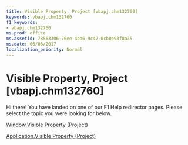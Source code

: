 ```yaml
---
title: Visible Property, Project [vbapj.chm132760]
keywords: vbapj.chm132760
f1_keywords:
- vbapj.chm132760
ms.prod: office
ms.assetid: 78563306-76ee-4ba6-9c47-0cb0e93f8a35
ms.date: 06/08/2017
localization_priority: Normal
---
```



# Visible Property, Project [vbapj.chm132760]

Hi there! You have landed on one of our F1 Help redirector pages. Please select the topic you were looking for below.

[Window.Visible Property (Project)](http://msdn.microsoft.com/library/470b7c57-3a5c-73da-d584-d757e6071001%28Office.15%29.aspx)

[Application.Visible Property (Project)](http://msdn.microsoft.com/library/43bf25de-4908-1fad-e5d5-9fba21e8b03c%28Office.15%29.aspx)


